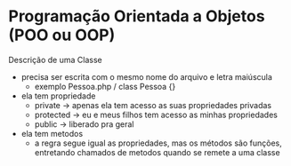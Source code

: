 # Programação Orientada a Objetos (POO ou OOP)

Descrição de uma Classe
- precisa ser escrita com o mesmo nome do arquivo e letra maiúscula
    - exemplo Pessoa.php / class Pessoa {}
- ela tem propriedade
    - private -> apenas ela tem acesso as suas propriedades privadas
    - protected -> eu e meus filhos tem acesso as minhas propriedades
    - public -> liberado pra geral
- ela tem metodos
    - a regra segue igual as propriedades, mas os métodos são funções, entretando chamados de metodos quando se remete a uma classe
